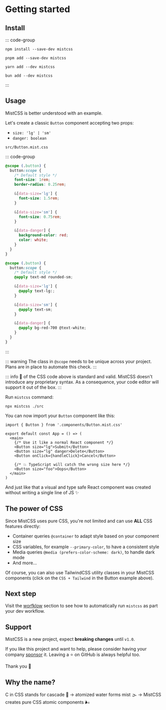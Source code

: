 # Getting started

## Install

::: code-group

```shell [npm]
npm install --save-dev mistcss
```

```shell [pnpm]
pnpm add --save-dev mistcss
```

```shell [yarn]
yarn add --dev mistcss
```

```shell [bun]
bun add --dev mistcss
```

:::

## Usage

MistCSS is better understood with an example.

Let's create a classic `Button` component accepting two props:

- `size: 'lg' | 'sm'`
- `danger: boolean`

`src/Button.mist.css`

::: code-group

```css [CSS]
@scope (.button) {
  button:scope {
    /* Default style */
    font-size: 1rem;
    border-radius: 0.25rem;

    &[data-size='lg'] {
      font-size: 1.5rem;
    }

    &[data-size='sm'] {
      font-size: 0.75rem;
    }

    &[data-danger] {
      background-color: red;
      color: white;
    }
  }
}
```

```css [CSS + Tailwind]
@scope (.button) {
  button:scope {
    /* Default style */
    @apply text-md rounded-sm;

    &[data-size='lg'] {
      @apply text-lg:;
    }

    &[data-size='sm'] {
      @apply text-sm;
    }

    &[data-danger] {
      @apply bg-red-700 @text-white;
    }
  }
}
```

:::

::: warning
The class in `@scope` needs to be unique across your project. Plans are in place to automate this check.
:::

::: info
💯 of the CSS code above is standard and valid. MistCSS doesn't introduce any proprietary syntax. As a consequence, your code editor will support it out of the box.
:::

Run `mistcss` command:

```shell
npx mistcss ./src
```

You can now import your `Button` component like this:

<!-- prettier-ignore-start -->
```tsx
import { Button } from '.components/Button.mist.css'

export default const App = () => (
  <main>
    {/* Use it like a normal React component */}
    <Button size="lg">Submit</Button>
    <Button size="lg" danger>Delete</Button>
    <Button onClick={handleClick}>Cancel</Button>

    {/* 💥 TypeScript will catch the wrong size here */}
    <Button size="foo">Oops</Button>
  </main>
)
```
<!-- prettier-ignore-end -->

And just like that a visual and type safe React component was created without writing a single line of JS ✨

## The power of CSS

Since MistCSS uses pure CSS, you're not limited and can use **ALL** CSS features directly:

- Container queries `@container` to adapt style based on your component size
- CSS variables, for example `--primary-color`, to have a consistent style
- Media queries `@media (prefers-color-scheme: dark)`, to handle dark mode
- And more...

Of course, you can also use TailwindCSS utility classes in your MistCSS components (click on the `CSS + Tailwind` in the Button example above).

## Next step

Visit the [worfklow](workflow) section to see how to automatically run `mistcss` as part your dev workflow.

## Support

MistCSS is a new project, expect **breaking changes** until `v1.0`.

If you like this project and want to help, please consider having your company [sponsor](https://github.com/typicode/mistcss) it. Leaving a ⭐ on GitHub is always helpful too.

Thank you 🙇

## Why the name?

C in CSS stands for cascade 🌊 → atomized water forms mist 🌫️ → MistCSS creates pure CSS atomic components 🌬️
